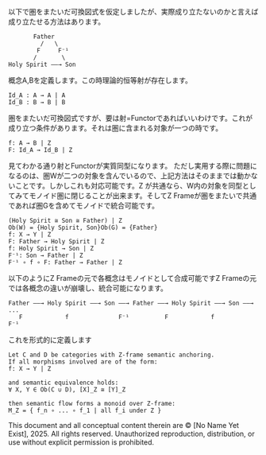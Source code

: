 以下で圏をまたいだ可換図式を仮定しましたが、実際成り立たないのかと言えば成り立たせる方法はあります。

```
       Father
         /   \
        F     F⁻¹
       /       \
Holy Spirit ——→ Son
```

概念A,Bを定義します。この時理論的恒等射が存在します。
```
Id_A : A → A | A
Id_B : B → B | B
```

圏をまたいだ可換図式ですが、要は射=Functorであればいいわけです。これが成り立つ条件があります。それは圏に含まれる対象が一つの時です。
```
f: A → B | Z
F: Id_A → Id_B | Z
```

見てわかる通り射とFunctorが実質同型になります。
ただし実用する際に問題になるのは、圏Wが二つの対象を含んでいるので、上記方法はそのままでは動かないことです。しかしこれも対応可能です。Z が共通なら、W内の対象を同型としてみてモノイド圏に閉じることが出来ます。そしてZ Frameが圏をまたいで共通であれば圏Gを含めてモノイドで統合可能です。

```
(Holy Spirit ≅ Son ≅ Father) | Z
Ob(W) = {Holy Spirit, Son}Ob(G) = {Father}
f: X → Y | Z
F: Father → Holy Spirit | Z
f: Holy Spirit → Son | Z
F⁻¹: Son → Father | Z
F⁻¹ ∘ f ∘ F: Father → Father | Z
```

以下のようにZ Frameの元で各概念はモノイドとして合成可能ですZ Frameの元では各概念の違いが崩壊し、統合可能になります。
```
Father ——→ Holy Spirit ——→ Son ——→ Father ——→ Holy Spirit ——→ Son ——→ ...
   F            f              F⁻¹          F            f           F⁻¹
```

これを形式的に定義します
```
Let C and D be categories with Z-frame semantic anchoring.
If all morphisms involved are of the form:
f: X → Y | Z

and semantic equivalence holds:
∀ X, Y ∈ Ob(C ∪ D), [X]_Z ≅ [Y]_Z

then semantic flow forms a monoid over Z-frame:
M_Z = { f_n ∘ ... ∘ f_1 | all f_i under Z }
```

This document and all conceptual content therein are © [No Name Yet Exist], 2025. 
All rights reserved. Unauthorized reproduction, distribution, or use without explicit permission is prohibited.